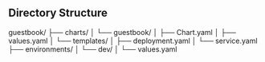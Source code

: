## Directory Structure

guestbook/
├── charts/
│   └── guestbook/
│       ├── Chart.yaml
│       ├── values.yaml
│       └── templates/
│           ├── deployment.yaml
│           └── service.yaml
├── environments/
│   └── dev/
│       └── values.yaml
